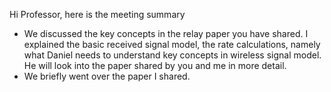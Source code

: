 Hi Professor, here is the meeting summary
- We discussed the key concepts in the relay paper you have shared. I explained the basic received signal model, the rate calculations, namely what Daniel needs to understand key concepts in wireless signal model. He will look into the paper shared by you and me in more detail.
- We briefly went over the paper I shared.
